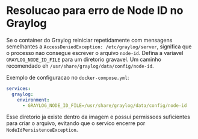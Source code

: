 # Resolucao para erro de Node ID no Graylog

Se o container do Graylog reiniciar repetidamente com mensagens semelhantes a
`AccessDeniedException: /etc/graylog/server`, significa que o processo nao
consegue escrever o arquivo `node-id`. Defina a variavel `GRAYLOG_NODE_ID_FILE`
para um diretorio gravavel. Um caminho recomendado eh
`/usr/share/graylog/data/config/node-id`.

Exemplo de configuracao no `docker-compose.yml`:

```yaml
services:
  graylog:
    environment:
      - GRAYLOG_NODE_ID_FILE=/usr/share/graylog/data/config/node-id
```

Esse diretorio ja existe dentro da imagem e possui permissoes suficientes para
criar o arquivo, evitando que o servico encerre por `NodeIdPersistenceException`.
